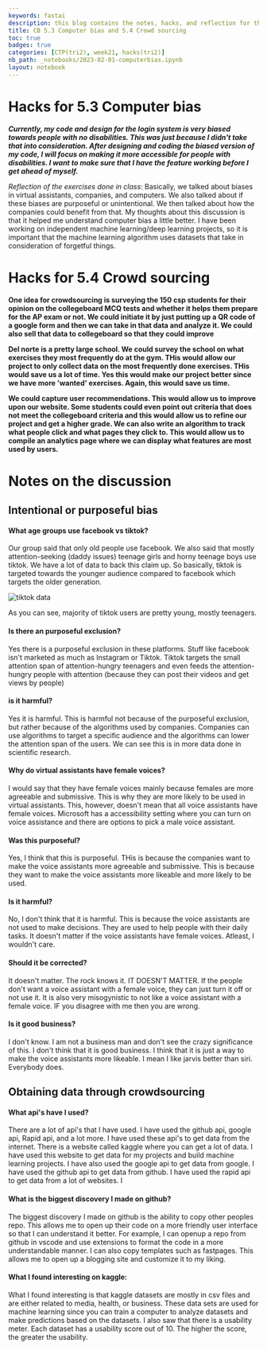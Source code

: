 ```yaml
---
keywords: fastai
description: this blog contains the notes, hacks, and reflection for the collegeboard article 5.3 computer bias. 
title: CB 5.3 Computer bias and 5.4 Crowd sourcing
toc: true
badges: true
categories: [CTP(tri2), week21, hacks(tri2)]
nb_path: _notebooks/2023-02-01-computerbias.ipynb
layout: notebook
---
```


<!--
#################################################
### THIS FILE WAS AUTOGENERATED! DO NOT EDIT! ###
#################################################
# file to edit: _notebooks/2023-02-01-computerbias.ipynb
-->

<div class="container" id="notebook-container">
        
<div class="cell border-box-sizing text_cell rendered"><div class="inner_cell">
<div class="text_cell_render border-box-sizing rendered_html">
<h1 id="Hacks-for-5.3-Computer-bias">Hacks for 5.3 Computer bias<a class="anchor-link" href="#Hacks-for-5.3-Computer-bias"> </a></h1><p><em><strong>Currently, my code and design for the login system is very biased towards people with no disabilities. This was just because I didn't take that into consideration. After designing and coding the biased version of my code, I will focus on making it more accessible for people with disabilities. I want to make sure that I have the feature working before I get ahead of myself.</strong></em></p>
<p><em>Reflection of the exercises done in class</em>:
Basically, we talked about biases in virtual assistants, companies, and computers. We also talked about if these biases are purposeful or unintentional. We then talked about how the companies could benefit from that. 
My thoughts about this discussion is that it helped me understand computer bias a little better. I have been working on independent machine learning/deep learning projects, so it is important that the machine learning algorithm uses datasets that take in consideration of forgetful things.</p>

</div>
</div>
</div>
<div class="cell border-box-sizing text_cell rendered"><div class="inner_cell">
<div class="text_cell_render border-box-sizing rendered_html">
<h1 id="Hacks-for-5.4-Crowd-sourcing">Hacks for 5.4 Crowd sourcing<a class="anchor-link" href="#Hacks-for-5.4-Crowd-sourcing"> </a></h1><p><strong>One idea for crowdsourcing is surveying the 150 csp students for their opinion on the collegeboard MCQ tests and whether it helps them prepare for the AP exam or not. We could initiate it by just putting up a QR code of a google form and then we can take in that data and analyze it. We could also sell that data to collegeboard so that they could improve</strong></p>
<p><strong>Del norte is a pretty large school. We could survey the school on what exercises they most frequently do at the gym. THis would allow our project to only collect data on the most frequently done exercises. THis would save us a lot of time. Yes this would make our project better since we have more 'wanted' exercises. Again, this would save us time.</strong></p>
<p><strong>We could capture user recommendations. This would allow us to improve upon our website. Some students could even point out criteria that does not meet the collegeboard criteria and this would allow us to refine our project and get a higher grade. We can also write an algorithm to track what people click and what pages they click to. This would allow us to compile an analytics page where we can display what features are most used by users.</strong></p>

</div>
</div>
</div>
<div class="cell border-box-sizing text_cell rendered"><div class="inner_cell">
<div class="text_cell_render border-box-sizing rendered_html">
<h1 id="Notes-on-the-discussion">Notes on the discussion<a class="anchor-link" href="#Notes-on-the-discussion"> </a></h1>
</div>
</div>
</div>
<div class="cell border-box-sizing text_cell rendered"><div class="inner_cell">
<div class="text_cell_render border-box-sizing rendered_html">
<h2 id="Intentional-or-purposeful-bias">Intentional or purposeful bias<a class="anchor-link" href="#Intentional-or-purposeful-bias"> </a></h2>
</div>
</div>
</div>
<div class="cell border-box-sizing text_cell rendered"><div class="inner_cell">
<div class="text_cell_render border-box-sizing rendered_html">
<h4 id="What-age-groups-use-facebook-vs-tiktok?">What age groups use facebook vs tiktok?<a class="anchor-link" href="#What-age-groups-use-facebook-vs-tiktok?"> </a></h4><p>Our group said that only old people use facebook. We also said that mostly attention-seeking (daddy issues) teenage girls and horny teenage boys use tiktok. We have a lot of data to back this claim up. So basically, tiktok is targeted towards the younger audience compared to facebook which targets the older generation.</p>
<p><img src="https://www.statista.com/graphic/1/1095186/tiktok-us-users-age.jpg" alt="tiktok data"></p>
<p>As you can see, majority of tiktok users are pretty young, mostly teenagers.</p>

</div>
</div>
</div>
<div class="cell border-box-sizing text_cell rendered"><div class="inner_cell">
<div class="text_cell_render border-box-sizing rendered_html">
<h4 id="Is-there-an-purposeful-exclusion?">Is there an purposeful exclusion?<a class="anchor-link" href="#Is-there-an-purposeful-exclusion?"> </a></h4><p>Yes there is a purposeful exclusion in these platforms. Stuff like facebook isn't marketed as much as Instagram or Tiktok. Tiktok targets the small attention span of attention-hungry teenagers and even feeds the attention-hungry people with attention (because they can post their videos and get views by people)</p>

</div>
</div>
</div>
<div class="cell border-box-sizing text_cell rendered"><div class="inner_cell">
<div class="text_cell_render border-box-sizing rendered_html">
<h4 id="is-it-harmful?">is it harmful?<a class="anchor-link" href="#is-it-harmful?"> </a></h4><p>Yes it is harmful. This is harmful not because of the purposeful exclusion, but rather because of the algorithms used by companies. Companies can use algorithms to target a specific audience and the algorithms can lower the attention span of the users. We can see this is in more data done in scientific research.</p>

</div>
</div>
</div>
<div class="cell border-box-sizing text_cell rendered"><div class="inner_cell">
<div class="text_cell_render border-box-sizing rendered_html">
<h4 id="Why-do-virtual-assistants-have-female-voices?">Why do virtual assistants have female voices?<a class="anchor-link" href="#Why-do-virtual-assistants-have-female-voices?"> </a></h4><p>I would say that they have female voices mainly because females are more agreeable and submissive. This is why they are more likely to be used in virtual assistants. This, however, doesn't mean that all voice assistants have female voices. Microsoft has a accessibility setting where you can turn on voice assistance and there are options to pick a male voice assistant.</p>

</div>
</div>
</div>
<div class="cell border-box-sizing text_cell rendered"><div class="inner_cell">
<div class="text_cell_render border-box-sizing rendered_html">
<h4 id="Was-this-purposeful?">Was this purposeful?<a class="anchor-link" href="#Was-this-purposeful?"> </a></h4><p>Yes, I think that this is purposeful. THis is because the companies want to make the voice assistants more agreeable and submissive. This is because they want to make the voice assistants more likeable and more likely to be used.</p>

</div>
</div>
</div>
<div class="cell border-box-sizing text_cell rendered"><div class="inner_cell">
<div class="text_cell_render border-box-sizing rendered_html">
<h4 id="Is-it-harmful?">Is it harmful?<a class="anchor-link" href="#Is-it-harmful?"> </a></h4><p>No, I don't think that it is harmful. This is because the voice assistants are not used to make decisions. They are used to help people with their daily tasks. It doesn't matter if the voice assistants have female voices. Atleast, I wouldn't care.</p>

</div>
</div>
</div>
<div class="cell border-box-sizing text_cell rendered"><div class="inner_cell">
<div class="text_cell_render border-box-sizing rendered_html">
<h4 id="Should-it-be-corrected?">Should it be corrected?<a class="anchor-link" href="#Should-it-be-corrected?"> </a></h4><p>It doesn't matter. The rock knows it. IT DOESN'T MATTER. If the people don't want a voice assistant with a female voice, they can just turn it off or not use it. It is also very misogynistic to not like a voice assistant with a female voice. IF you disagree with me then you are wrong.</p>

</div>
</div>
</div>
<div class="cell border-box-sizing text_cell rendered"><div class="inner_cell">
<div class="text_cell_render border-box-sizing rendered_html">
<h4 id="Is-it-good-business?">Is it good business?<a class="anchor-link" href="#Is-it-good-business?"> </a></h4><p>I don't know. I am not a business man and don't see the crazy significance of this. I don't think that it is good business. I think that it is just a way to make the voice assistants more likeable. I mean I like jarvis better than siri. Everybody does.</p>

</div>
</div>
</div>
<div class="cell border-box-sizing text_cell rendered"><div class="inner_cell">
<div class="text_cell_render border-box-sizing rendered_html">
<h2 id="Obtaining-data-through-crowdsourcing">Obtaining data through crowdsourcing<a class="anchor-link" href="#Obtaining-data-through-crowdsourcing"> </a></h2><h4 id="What-api's-have-I-used?">What api's have I used?<a class="anchor-link" href="#What-api's-have-I-used?"> </a></h4><p>There are a lot of api's that I have used. I have used the github api, google api, Rapid api, and a lot more. I have used these api's to get data from the internet. There is a website called kaggle where you can get a lot of data. I have used this website to get data for my projects and build machine learning projects. I have also used the google api to get data from google. I have used the github api to get data from github. I have used the rapid api to get data from a lot of websites. I</p>

</div>
</div>
</div>
<div class="cell border-box-sizing text_cell rendered"><div class="inner_cell">
<div class="text_cell_render border-box-sizing rendered_html">
<h4 id="What-is-the-biggest-discovery-I-made-on-github?">What is the biggest discovery I made on github?<a class="anchor-link" href="#What-is-the-biggest-discovery-I-made-on-github?"> </a></h4><p>The biggest discovery I made on github is the ability to copy other peoples repo. This allows me to open up their code on a more friendly user interface so that I can understand it better. For example, I can openup a repo from github in vscode and use extensions to format the code in a more understandable manner. I can also copy templates such as fastpages. This allows me to open up a blogging site and customize it to my liking.</p>

</div>
</div>
</div>
<div class="cell border-box-sizing text_cell rendered"><div class="inner_cell">
<div class="text_cell_render border-box-sizing rendered_html">
<h4 id="What-I-found-interesting-on-kaggle:">What I found interesting on kaggle:<a class="anchor-link" href="#What-I-found-interesting-on-kaggle:"> </a></h4><p>What I found interesting is that kaggle datasets are mostly in csv files and are either related to media, health, or business. These data sets are used for machine learning since you can train a computer to analyze datasets and make predictions based on the datasets. I also saw that there is a usability meter. Each dataset has a usability score out of 10. The higher the score, the greater the usability.</p>

</div>
</div>
</div>
</div>
 

